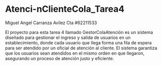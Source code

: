 # Atenci-nClienteCola_Tarea4

Miguel Angel Carranza Avilez 
Cta #62211533

El proyecto para esta tarea 4 llamado GestorColaAtención es un sistema diseñado para gestionar el ingreso y salida de usuarios en un establecimiento, donde cada usuario que llega forma una fila de espera para ser atendido por un oficial de atención al cliente. El sistema garantiza que los usuarios sean atendidos en el mismo orden en que llegaron, asegurando un proceso de atención justo y eficiente.